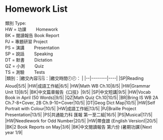 # Homework List
類別 Type:
<br/>HW = 功課　　 Homework
<br/>BK = 閱讀報告 Book Report
<br/>PJ = 專題研習 Project
<br/>PS = 演講　　 Presentation
<br/>SP = 說話　　 Speaking
<br/>DT = 默書　　 Dictation
<br/>QZ = 小測　　 Quiz
<br/>TS = 測驗　　 Tests
<br/>
|類別：|繳交內容🗒️🗒️：|繳交時間🕗🕗： |
|--|--------|----|
|SP|Reading Aloud|5/5|
|HW|成語工作紙|6/5|
|HW|Math WB Ch.10|8/5|
|HW|Grammar Unit 13|8/5|
|BK|中文篇章報告《口技》|9/5|
|SP|中文短講|9/5|
|HW|Vocab Book in April (50 Words)|9/5|
|QZ|Math Quiz Ch.10|10/5|
|BR|Bring IS WB 2A Ch.7-8+Cover, 2B Ch.9-10+Cover|10/5|
|DT|Geog Dict Map|10/5|
|HW|Self Portrait with Colour|10/5|
|HW|成語工作紙|13/5|
|PJ|Braille Project Presentation|13/5|
|PS|共通能力科 匯報 第一至二組|16/5|
|PS|Musical|17/5|
|HW|Needlework for Odd Number|20/5|
|HW|帶食譄 (English Version)|20/5|
|BK|2 Book Reports on May|3/6|
|BK|中文閱讀報告 第六份 (暑期功課)|Next year 1/9|